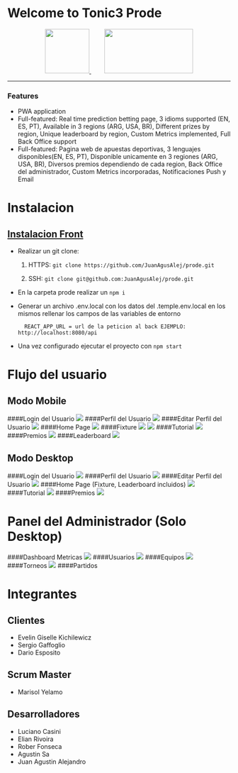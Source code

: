 # Welcome to Tonic3 Prode

<div align="center">
<a href="https://tonic3.com/" style="margin-right: 30px" target="_blank">
    <img src="https://info.tonic3.com/hubfs/tonic3-logotype-color.png" width="100" height="100">
</a>
<a align="center" href="http://https://www.plataforma5.la/" target="_blank">
    <img src="https://www.plataforma5.la/static/media/P5Desktop.d1842dd2bff00677295cd7d28a29e60c.svg" width="200" height="100">
</a>
</div>

------------
### Features

- PWA application
- Full-featured: Real time prediction betting page, 3 idioms supported (EN, ES, PT), Available in 3 regions (ARG, USA, BR), Different prizes by region, Unique leaderboard by region, Custom Metrics implemented, Full Back Office support
- Full-featured: Pagina web de apuestas deportivas, 3 lenguajes disponibles(EN, ES, PT), Disponible unicamente en 3 regiones (ARG, USA, BR), Diversos premios dependiendo de cada region, Back Office del administrador, Custom Metrics incorporadas, Notificaciones Push y Email

# Instalacion

## <a href="https://github.com/JuanAgusAlej/prode" target="_blank"> Instalacion Front </a>

- Realizar un git clone:
	1. HTTPS: `git clone https://github.com/JuanAgusAlej/prode.git`

	2. SSH: `git clone git@github.com:JuanAgusAlej/prode.git`

- En la carpeta prode realizar un `npm i`
- Generar un archivo .env.local con los datos del .temple.env.local en los mismos rellenar los campos de las variables de entorno
		
        REACT_APP_URL = url de la peticion al back EJEMPLO: http://localhost:8080/api

- Una vez configurado ejecutar el proyecto con `npm start`

# Flujo del usuario

## Modo Mobile
####Login del Usuario
![](https://snipboard.io/uCUDcr.jpg)
####Perfil del Usuario
![](https://snipboard.io/ZvwWIN.jpg)
####Editar Perfil del Usuario
![](https://snipboard.io/5bcDYx.jpg)
####Home Page
![](https://snipboard.io/0TEOly.jpg)
####Fixture
![](https://snipboard.io/F0HpDB.jpg)
![](https://snipboard.io/aBHVqr.jpg)
####Tutorial
![](https://snipboard.io/Ox8yXD.jpg)
####Premios
![](https://snipboard.io/g7DMwp.jpg)
####Leaderboard
![](https://snipboard.io/FuagbX.jpg)

## Modo Desktop

####Login del Usuario
![](https://snipboard.io/tICelu.jpg)
####Perfil del Usuario
![](https://snipboard.io/DcBRdH.jpg)
####Editar Perfil del Usuario
![](https://snipboard.io/7TWeAP.jpg)
####Home Page (Fixture, Leaderboard incluidos)
![](https://snipboard.io/Dp1fXd.jpg)
####Tutorial
![](https://snipboard.io/DmcTHY.jpg)
####Premios
![](https://snipboard.io/7bUuxQ.jpg)


# Panel del Administrador (Solo Desktop)

####Dashboard Metricas
![](https://snipboard.io/Fmy1aQ.jpg)
####Usuarios
![](https://snipboard.io/hpkXmz.jpg)
####Equipos
![](https://snipboard.io/Ns1Lue.jpg)
####Torneos
![](https://snipboard.io/Zc7F6B.jpg)
####Partidos



# Integrantes

## Clientes
- Evelin Giselle Kichilewicz
- Sergio Gaffoglio
- Dario Esposito

## Scrum Master
- Marisol Yelamo

## Desarrolladores
- Luciano Casini
- Elian Rivoira
- Rober Fonseca
- Agustin Sa 
- Juan Agustin Alejandro
